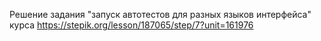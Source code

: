 Решение задания "запуск автотестов для разных языков интерфейса" курса https://stepik.org/lesson/187065/step/7?unit=161976
